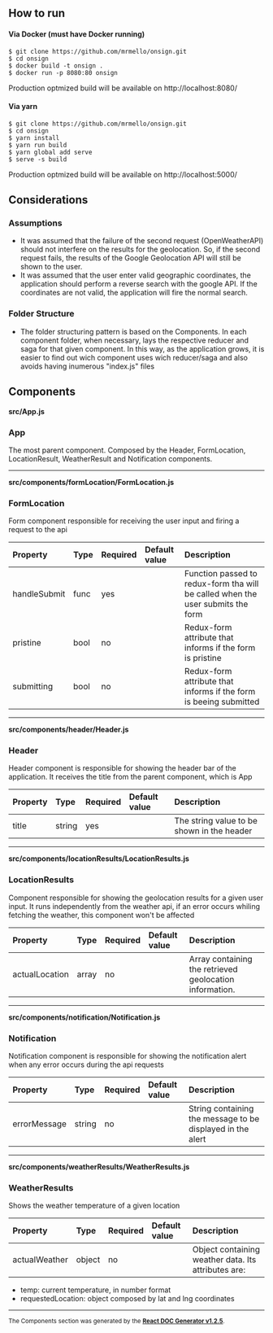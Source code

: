 How to run
----------
#### Via Docker (must have Docker running)

 `$ git clone https://github.com/mrmello/onsign.git`  
 `$ cd onsign`  
 `$ docker build -t onsign .`  
 `$ docker run -p 8080:80 onsign`  
 
 Production optmized build will be available on http://localhost:8080/
 
 #### Via yarn

 `$ git clone https://github.com/mrmello/onsign.git`  
 `$ cd onsign`  
 `$ yarn install`  
 `$ yarn run build`  
 `$ yarn global add serve`   
 `$ serve -s build`  
 
 Production optmized build will be available on http://localhost:5000/

Considerations
----------
### Assumptions
 - It was assumed that the failure of the second request (OpenWeatherAPI) should not interfere on the results for the geolocation. So, if the second request fails, the results of the Google Geolocation API will still be shown to the user.
 - It was assumed that the user enter valid geographic coordinates, the application should perform a reverse search with the google API. If the coordinates are not valid, the application will fire the normal search.

### Folder Structure
 - The folder structuring pattern is based on the Components. In each component folder, when necessary, lays the respective reducer and saga for that given component. In this way, as the application grows, it is easier to find out wich component uses wich reducer/saga and also avoids having inumerous "index.js" files

Components
----------

**src/App.js**

### App

The most parent component. Composed by the Header, FormLocation, LocationResult,
WeatherResult and Notification components.   




-----
**src/components/formLocation/FormLocation.js**

### FormLocation

Form component responsible for receiving the user input and
firing a request to the api   




Property | Type | Required | Default value | Description
:--- | :--- | :--- | :--- | :---
handleSubmit|func|yes||Function passed to redux-form tha will be called when the user submits the form
pristine|bool|no||Redux-form attribute that informs if the form is pristine
submitting|bool|no||Redux-form attribute that informs if the form is beeing submitted
-----
**src/components/header/Header.js**

### Header

Header component is responsible for showing the header bar of the application.
It receives the title from the parent component, which is App   




Property | Type | Required | Default value | Description
:--- | :--- | :--- | :--- | :---
title|string|yes||The string value to be shown in the header
-----
**src/components/locationResults/LocationResults.js**

### LocationResults

Component responsible for showing the geolocation results for
a given user input. It runs independently from the weather api,
if an error occurs whiling fetching the weather, this component
won't be affected   




Property | Type | Required | Default value | Description
:--- | :--- | :--- | :--- | :---
actualLocation|array|no||Array containing the retrieved geolocation information.
-----
**src/components/notification/Notification.js**

### Notification

Notification component is responsible for showing the notification alert
when any error occurs during the api requests   




Property | Type | Required | Default value | Description
:--- | :--- | :--- | :--- | :---
errorMessage|string|no||String containing the message to be displayed in the alert
-----
**src/components/weatherResults/WeatherResults.js**

### WeatherResults

Shows the weather temperature of a given location   




Property | Type | Required | Default value | Description
:--- | :--- | :--- | :--- | :---
actualWeather|object|no||Object containing weather data. Its attributes are:
 - temp: current temperature, in number format
 - requestedLocation: object composed by lat and lng coordinates
-----

<sub>The Components section was generated by the <a href="https://github.com/marborkowski/react-doc-generator" target="_blank">**React DOC Generator v1.2.5**</a>.</sub>
